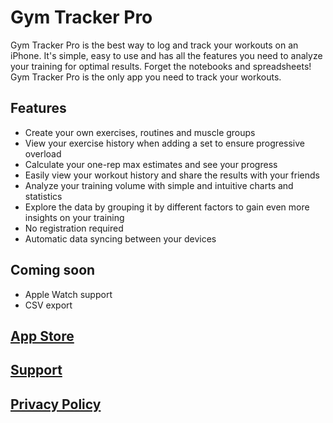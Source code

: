 # Gym Tracker Pro

Gym Tracker Pro is the best way to log and track your workouts on an iPhone. It's simple, easy to use and has all the
features you need to analyze your training for optimal results. Forget the notebooks and spreadsheets! Gym Tracker Pro
is the only app you need to track your workouts.

## Features

- Create your own exercises, routines and muscle groups
- View your exercise history when adding a set to ensure progressive overload
- Calculate your one-rep max estimates and see your progress
- Easily view your workout history and share the results with your friends
- Analyze your training volume with simple and intuitive charts and statistics
- Explore the data by grouping it by different factors to gain even more insights on your training
- No registration required
- Automatic data syncing between your devices

## Coming soon

* Apple Watch support
* CSV export

## [App Store](https://apps.apple.com/fi/app/gym-tracker-pro/id1627284978)

## [Support](support.md)

## [Privacy Policy](privacy-policy.md)
